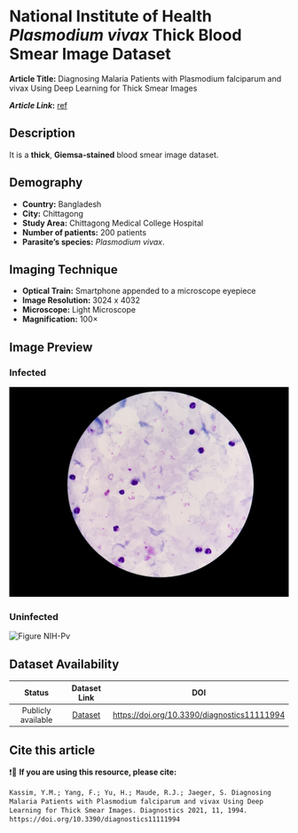 # **National Institute of Health _Plasmodium vivax_ Thick Blood Smear Image Dataset**  
**Article Title:** Diagnosing Malaria Patients with Plasmodium falciparum and vivax Using Deep Learning for Thick Smear Images

**_Article Link_:** [ref](https://www.mdpi.com/2075-4418/11/11/1994)

  
## **Description**
It is a **thick**, **Giemsa-stained** blood smear image dataset.


## **Demography**
+ **Country:** Bangladesh
+ **City:** Chittagong
+ **Study Area:** Chittagong Medical College Hospital
+ **Number of patients:** 200 patients 
+ **Parasite’s species:** _Plasmodium vivax_.


## **Imaging Technique**
+ **Optical Train:** Smartphone appended to a microscope eyepiece
+ **Image Resolution:** 3024 x 4032
+ **Microscope:** Light Microscope
+ **Magnification:** 100×


## **Image Preview**
### **Infected**
![Figure NIH-Pv](https://github.com/ItunuIsewon/Malaria-Blood-Smear-Images/blob/main/Images/NIH-%20Pv.jpg)


### **Uninfected**
![Figure NIH-Pv](https://github.com/ItunuIsewon/Malaria-Blood-Smear-Images/blob/main/Images/NIH%20uninfected.png)


## **Dataset Availability**

|**Status**|**Dataset Link**|**DOI**|
|:---:|:---:|:---:|
|Publicly available| [Dataset](https://lhncbc.nlm.nih.gov/LHC-research/LHC-projects/image-processing/malaria-datasheet.html)|https://doi.org/10.3390/diagnostics11111994|


## **Cite this article**

❗🛑 **If you are using this resource, please cite:** 

```
Kassim, Y.M.; Yang, F.; Yu, H.; Maude, R.J.; Jaeger, S. Diagnosing Malaria Patients with Plasmodium falciparum and vivax Using Deep Learning for Thick Smear Images. Diagnostics 2021, 11, 1994. https://doi.org/10.3390/diagnostics11111994
```
